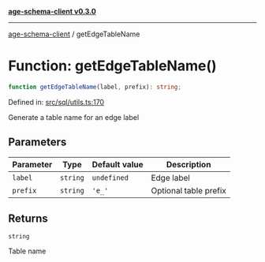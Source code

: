 [**age-schema-client v0.3.0**](../index.md)

***

[age-schema-client](../index.md) / getEdgeTableName

# Function: getEdgeTableName()

```ts
function getEdgeTableName(label, prefix): string;
```

Defined in: [src/sql/utils.ts:170](https://github.com/standardbeagle/ageSchemaClient/blob/main/src/sql/utils.ts#L170)

Generate a table name for an edge label

## Parameters

| Parameter | Type | Default value | Description |
| ------ | ------ | ------ | ------ |
| `label` | `string` | `undefined` | Edge label |
| `prefix` | `string` | `'e_'` | Optional table prefix |

## Returns

`string`

Table name
